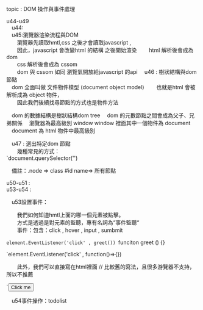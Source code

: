 topic : DOM 操作與事件處理 
  
  u44-u49   
  &emsp;u44:  
  &emsp;u45:瀏覽器渲染流程與DOM  
    &emsp;&emsp;瀏覽器先讀取hmtl,css 之後才會讀取javascript ,  
    &emsp;&emsp;因此，javascript 會改變html 的結構 之後開始渲染 
    &emsp;&emsp;html 解析後會成為 dom   
    &emsp;&emsp;css  解析後會成為 cssom  
    &emsp;&emsp;dom 與 cssom 如同 瀏覽氣開放給javascript 的api 
  &emsp;u46 : 樹狀結構與dom節點  
    &emsp;dom 全面叫做 文件物件模型 (document object model)
    &emsp;&emsp;也就是html 會被解析成為 object 物件，  
    &emsp;&emsp;因此我們後續找尋節點的方式也是物件方法<br>   
  
  &emsp;dom 的數據結構是樹狀結構dom tree 
  &emsp;dom 的元數節點之間會成為父子、兄弟關係
  &emsp;瀏覽器為最高級別 window window 裡面其中一個物件為 document  
  &emsp;document 為 html 物件中最高級別  
    
  &emsp;u47 : 選出特定dom 節點  
    &emsp;&emsp;幾種常見的方式：  
    `document.querySelector('')  

  &emsp;備註：.node => class  #id  name=> 所有節點


u50-u51 :  
  u53-u54 :   
  
  &emsp;u53設置事件：
  
  &emsp;&emsp;我們如何知道hmtl上面的哪一個元素被點擊。  
  &emsp;&emsp;方式是透過是對元素的監聽，專有名詞為“事件監聽“  
  &emsp;&emsp;事件：包含：click , hover , input , sumbmit   
        
  `element.EventListener('click' , greet())
  `funciton greet () {}
  
  `element.EventListener('click' , function()=>{})

  &emsp;&emsp;此外，我們可以直接寫在html裡面 // 比較舊的寫法，且很多游覽器不支持，所以不推薦  
        
  `<input value="Click me" onclick="greeting()" type="button">  
        
   &emsp;u54事件操作：todolist 
